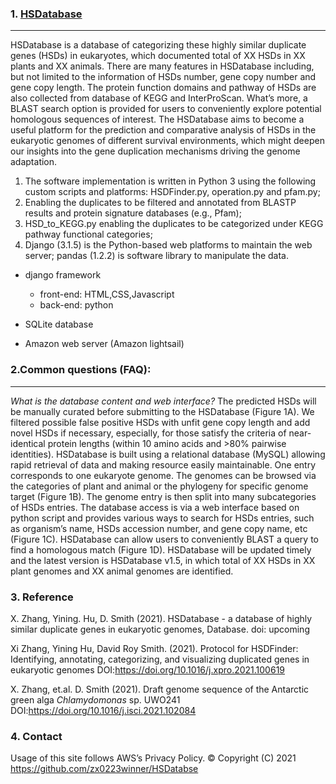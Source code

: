 ### 1. [HSDatabase](http://hsdfinder.com/database/)
-------------------------
HSDatabase is a database of categorizing these highly similar duplicate genes (HSDs) in eukaryotes, which documented total of XX HSDs in XX plants and XX animals. There are many features in HSDatabase including, but not limited to the information of HSDs number, gene copy number and gene copy length. The protein function domains and pathway of HSDs are also collected from database of KEGG and InterProScan. What’s more, a BLAST search option is provided for users to conveniently explore potential homologous sequences of interest. The HSDatabase aims to become a useful platform for the prediction and comparative analysis of HSDs in the eukaryotic genomes of different survival environments, which might deepen our insights into the gene duplication mechanisms driving the genome adaptation.

1. The software implementation is written in Python 3 using the following custom scripts and platforms: HSDFinder.py, operation.py and pfam.py;
2. Enabling the duplicates to be filtered and annotated from BLASTP results and protein signature databases (e.g., Pfam); 
3. HSD_to_KEGG.py enabling the duplicates to be categorized under KEGG pathway functional categories; 
4. Django (3.1.5) is the Python-based web platforms to maintain the web server; pandas (1.2.2) is software library to manipulate the data.

* django framework
  * front-end: HTML,CSS,Javascript
  * back-end: python

* SQLite database
* Amazon web server (Amazon lightsail)

### 2.Common questions (FAQ):
-------------------------
*What is the database content and web interface?*
The predicted HSDs will be manually curated before submitting to the HSDatabase (Figure 1A). We filtered possible false positive HSDs with unfit gene copy length and add novel HSDs if necessary, especially, for those satisfy the criteria of near-identical protein lengths (within 10 amino acids and >80% pairwise identities). HSDatabase is built using a relational database (MySQL) allowing rapid retrieval of data and making resource easily maintainable. One entry corresponds to one eukaryote genome. The genomes can be browsed via the categories of plant and animal or the phylogeny for specific genome target (Figure 1B). The genome entry is then split into many subcategories of HSDs entries. The database access is via a web interface based on python script and provides various ways to search for HSDs entries, such as organism’s name, HSDs accession number, and gene copy name, etc (Figure 1C). HSDatabase can allow users to conveniently BLAST a query to find a homologous match (Figure 1D). HSDatabase will be updated timely and the latest version is HSDatabase v1.5, in which total of XX HSDs in XX plant genomes and XX animal genomes are identified.

### 3. Reference
X. Zhang, Yining. Hu, D. Smith (2021). HSDatabase - a database of highly similar duplicate genes in eukaryotic genomes, Database. doi: upcoming

Xi Zhang, Yining Hu, David Roy Smith. (2021). Protocol for HSDFinder: Identifying, annotating, categorizing, and visualizing duplicated genes in eukaryotic genomes DOI:https://doi.org/10.1016/j.xpro.2021.100619

X. Zhang, et.al. D. Smith (2021). Draft genome sequence of the Antarctic green alga _Chlamydomonas_ sp. UWO241 DOI:https://doi.org/10.1016/j.isci.2021.102084

### 4. Contact
Usage of this site follows AWS’s Privacy Policy. © Copyright (C) 2021 https://github.com/zx0223winner/HSDatabse
